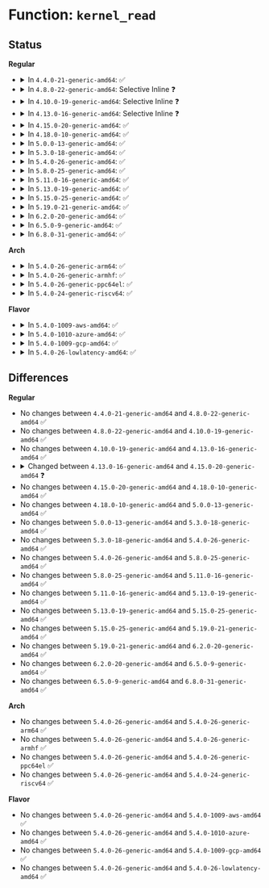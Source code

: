 # Function: <code>kernel_read</code>

## Status
<b>Regular</b>
<ul>
<li>
<details>
<summary>In <code>4.4.0-21-generic-amd64</code>: ✅</summary>

```c
int kernel_read(struct file * file, loff_t offset, char * addr, long unsigned int count)
```

```json
{
  "name": "kernel_read",
  "collision_type": "Unique Global",
  "inline_type": "No",
  "funcs": [
    {
      "addr": 18446744071581017696,
      "name": "kernel_read",
      "external": true,
      "loc": "fs/exec.c:829",
      "file": "fs/exec.c",
      "inline": "seen, unknown",
      "caller_inline": [],
      "caller_func": [
        "kernel/sysctl_binary.c:bin_intvec",
        "kernel/sysctl_binary.c:bin_ulongvec",
        "kernel/sysctl_binary.c:bin_dn_node_address",
        "kernel/kexec_file.c:copy_file_from_fd",
        "fs/binfmt_elf.c:load_elf_phdrs",
        "fs/binfmt_elf.c:load_elf_library",
        "fs/binfmt_elf.c:load_elf_library",
        "fs/binfmt_elf.c:load_elf_binary",
        "fs/binfmt_elf.c:load_elf_binary",
        "fs/compat_binfmt_elf.c:load_elf_phdrs",
        "fs/compat_binfmt_elf.c:load_elf_library",
        "fs/compat_binfmt_elf.c:load_elf_library",
        "fs/compat_binfmt_elf.c:load_elf_binary",
        "fs/compat_binfmt_elf.c:load_elf_binary",
        "fs/ecryptfs/read_write.c:ecryptfs_read_lower_page_segment",
        "drivers/base/firmware_class.c:_request_firmware"
      ]
    }
  ],
  "symbols": [
    {
      "addr": 18446744071581017696,
      "name": "kernel_read",
      "section": ".text",
      "bind": "STB_GLOBAL",
      "size": 116
    }
  ]
}
```
</details>
</li>
<li>
<details>
<summary>In <code>4.8.0-22-generic-amd64</code>: Selective Inline ❓</summary>

```c
int kernel_read(struct file * file, loff_t offset, char * addr, long unsigned int count)
```

```json
{
  "name": "kernel_read",
  "collision_type": "Unique Global",
  "inline_type": "Selective",
  "funcs": [
    {
      "addr": 18446744071581176128,
      "name": "kernel_read",
      "external": true,
      "loc": "fs/exec.c:869",
      "file": "fs/exec.c",
      "inline": "not declared, inlined",
      "caller_inline": [],
      "caller_func": [
        "kernel/sysctl_binary.c:bin_dn_node_address",
        "kernel/sysctl_binary.c:bin_ulongvec",
        "kernel/sysctl_binary.c:bin_intvec",
        "fs/binfmt_elf.c:load_elf_library",
        "fs/binfmt_elf.c:load_elf_library",
        "fs/binfmt_elf.c:load_elf_binary",
        "fs/binfmt_elf.c:load_elf_binary",
        "fs/binfmt_elf.c:load_elf_phdrs",
        "fs/compat_binfmt_elf.c:load_elf_library",
        "fs/compat_binfmt_elf.c:load_elf_library",
        "fs/compat_binfmt_elf.c:load_elf_binary",
        "fs/compat_binfmt_elf.c:load_elf_binary",
        "fs/compat_binfmt_elf.c:load_elf_phdrs",
        "fs/ecryptfs/read_write.c:ecryptfs_read_lower_page_segment",
        "security/keys/big_key.c:big_key_read"
      ]
    }
  ],
  "symbols": [
    {
      "addr": 18446744071581176128,
      "name": "kernel_read",
      "section": ".text",
      "bind": "STB_GLOBAL",
      "size": 116
    }
  ]
}
```
</details>
</li>
<li>
<details>
<summary>In <code>4.10.0-19-generic-amd64</code>: Selective Inline ❓</summary>

```c
int kernel_read(struct file * file, loff_t offset, char * addr, long unsigned int count)
```

```json
{
  "name": "kernel_read",
  "collision_type": "Unique Global",
  "inline_type": "Selective",
  "funcs": [
    {
      "addr": 18446744071581253104,
      "name": "kernel_read",
      "external": true,
      "loc": "fs/exec.c:874",
      "file": "fs/exec.c",
      "inline": "not declared, inlined",
      "caller_inline": [],
      "caller_func": [
        "kernel/sysctl_binary.c:bin_dn_node_address",
        "kernel/sysctl_binary.c:bin_ulongvec",
        "kernel/sysctl_binary.c:bin_intvec",
        "fs/binfmt_elf.c:load_elf_library",
        "fs/binfmt_elf.c:load_elf_library",
        "fs/binfmt_elf.c:load_elf_binary",
        "fs/binfmt_elf.c:load_elf_binary",
        "fs/binfmt_elf.c:load_elf_phdrs",
        "fs/compat_binfmt_elf.c:load_elf_library",
        "fs/compat_binfmt_elf.c:load_elf_library",
        "fs/compat_binfmt_elf.c:load_elf_binary",
        "fs/compat_binfmt_elf.c:load_elf_binary",
        "fs/compat_binfmt_elf.c:load_elf_phdrs",
        "fs/ecryptfs/read_write.c:ecryptfs_read_lower_page_segment",
        "security/keys/big_key.c:big_key_read"
      ]
    }
  ],
  "symbols": [
    {
      "addr": 18446744071581253104,
      "name": "kernel_read",
      "section": ".text",
      "bind": "STB_GLOBAL",
      "size": 116
    }
  ]
}
```
</details>
</li>
<li>
<details>
<summary>In <code>4.13.0-16-generic-amd64</code>: Selective Inline ❓</summary>

```c
int kernel_read(struct file * file, loff_t offset, char * addr, long unsigned int count)
```

```json
{
  "name": "kernel_read",
  "collision_type": "Unique Global",
  "inline_type": "Selective",
  "funcs": [
    {
      "addr": 18446744071581302544,
      "name": "kernel_read",
      "external": true,
      "loc": "fs/exec.c:900",
      "file": "fs/exec.c",
      "inline": "not declared, inlined",
      "caller_inline": [],
      "caller_func": [
        "kernel/sysctl_binary.c:bin_dn_node_address",
        "kernel/sysctl_binary.c:bin_ulongvec",
        "kernel/sysctl_binary.c:bin_intvec",
        "fs/binfmt_elf.c:load_elf_library",
        "fs/binfmt_elf.c:load_elf_library",
        "fs/binfmt_elf.c:load_elf_binary",
        "fs/binfmt_elf.c:load_elf_binary",
        "fs/binfmt_elf.c:load_elf_phdrs",
        "fs/compat_binfmt_elf.c:load_elf_library",
        "fs/compat_binfmt_elf.c:load_elf_library",
        "fs/compat_binfmt_elf.c:load_elf_binary",
        "fs/compat_binfmt_elf.c:load_elf_binary",
        "fs/compat_binfmt_elf.c:load_elf_phdrs",
        "fs/ecryptfs/read_write.c:ecryptfs_read_lower_page_segment",
        "security/keys/big_key.c:big_key_read"
      ]
    }
  ],
  "symbols": [
    {
      "addr": 18446744071581302544,
      "name": "kernel_read",
      "section": ".text",
      "bind": "STB_GLOBAL",
      "size": 116
    }
  ]
}
```
</details>
</li>
<li>
<details>
<summary>In <code>4.15.0-20-generic-amd64</code>: ✅</summary>

```c
ssize_t kernel_read(struct file * file, void * buf, size_t count, loff_t * pos)
```

```json
{
  "name": "kernel_read",
  "collision_type": "Unique Global",
  "inline_type": "No",
  "funcs": [
    {
      "addr": 18446744071581416800,
      "name": "kernel_read",
      "external": true,
      "loc": "fs/read_write.c:418",
      "file": "fs/read_write.c",
      "inline": "seen, unknown",
      "caller_inline": [],
      "caller_func": [
        "kernel/sysctl_binary.c:bin_dn_node_address",
        "kernel/sysctl_binary.c:bin_ulongvec",
        "kernel/sysctl_binary.c:bin_intvec",
        "fs/exec.c:prepare_binprm",
        "fs/binfmt_elf.c:load_elf_library",
        "fs/binfmt_elf.c:load_elf_library",
        "fs/binfmt_elf.c:load_elf_binary",
        "fs/binfmt_elf.c:load_elf_binary",
        "fs/binfmt_elf.c:load_elf_phdrs",
        "fs/compat_binfmt_elf.c:load_elf_library",
        "fs/compat_binfmt_elf.c:load_elf_library",
        "fs/compat_binfmt_elf.c:load_elf_binary",
        "fs/compat_binfmt_elf.c:load_elf_binary",
        "fs/ecryptfs/read_write.c:ecryptfs_read_lower_page_segment",
        "security/keys/big_key.c:big_key_read"
      ]
    }
  ],
  "symbols": [
    {
      "addr": 18446744071581416800,
      "name": "kernel_read",
      "section": ".text",
      "bind": "STB_GLOBAL",
      "size": 66
    }
  ]
}
```
</details>
</li>
<li>
<details>
<summary>In <code>4.18.0-10-generic-amd64</code>: ✅</summary>

```c
ssize_t kernel_read(struct file * file, void * buf, size_t count, loff_t * pos)
```

```json
{
  "name": "kernel_read",
  "collision_type": "Unique Global",
  "inline_type": "No",
  "funcs": [
    {
      "addr": 18446744071581575856,
      "name": "kernel_read",
      "external": true,
      "loc": "fs/read_write.c:423",
      "file": "fs/read_write.c",
      "inline": "seen, unknown",
      "caller_inline": [],
      "caller_func": [
        "fs/exec.c:prepare_binprm",
        "fs/binfmt_elf.c:load_elf_library",
        "fs/binfmt_elf.c:load_elf_library",
        "fs/binfmt_elf.c:load_elf_binary",
        "fs/binfmt_elf.c:load_elf_binary",
        "fs/binfmt_elf.c:load_elf_phdrs",
        "fs/compat_binfmt_elf.c:load_elf_library",
        "fs/compat_binfmt_elf.c:load_elf_library",
        "fs/compat_binfmt_elf.c:load_elf_binary",
        "fs/compat_binfmt_elf.c:load_elf_binary",
        "fs/compat_binfmt_elf.c:load_elf_phdrs",
        "fs/ecryptfs/read_write.c:ecryptfs_read_lower_page_segment",
        "security/keys/big_key.c:big_key_read"
      ]
    }
  ],
  "symbols": [
    {
      "addr": 18446744071581575856,
      "name": "kernel_read",
      "section": ".text",
      "bind": "STB_GLOBAL",
      "size": 66
    }
  ]
}
```
</details>
</li>
<li>
<details>
<summary>In <code>5.0.0-13-generic-amd64</code>: ✅</summary>

```c
ssize_t kernel_read(struct file * file, void * buf, size_t count, loff_t * pos)
```

```json
{
  "name": "kernel_read",
  "collision_type": "Unique Global",
  "inline_type": "No",
  "funcs": [
    {
      "addr": 18446744071581661616,
      "name": "kernel_read",
      "external": true,
      "loc": "fs/read_write.c:423",
      "file": "fs/read_write.c",
      "inline": "seen, unknown",
      "caller_inline": [],
      "caller_func": [
        "fs/exec.c:prepare_binprm",
        "fs/exec.c:kernel_read_file",
        "fs/binfmt_elf.c:load_elf_library",
        "fs/binfmt_elf.c:load_elf_library",
        "fs/binfmt_elf.c:load_elf_binary",
        "fs/binfmt_elf.c:load_elf_binary",
        "fs/binfmt_elf.c:load_elf_phdrs",
        "fs/compat_binfmt_elf.c:load_elf_library",
        "fs/compat_binfmt_elf.c:load_elf_library",
        "fs/compat_binfmt_elf.c:load_elf_binary",
        "fs/compat_binfmt_elf.c:load_elf_binary",
        "fs/compat_binfmt_elf.c:load_elf_phdrs",
        "fs/ecryptfs/read_write.c:ecryptfs_read_lower_page_segment",
        "security/keys/big_key.c:big_key_read"
      ]
    }
  ],
  "symbols": [
    {
      "addr": 18446744071581661616,
      "name": "kernel_read",
      "section": ".text",
      "bind": "STB_GLOBAL",
      "size": 66
    }
  ]
}
```
</details>
</li>
<li>
<details>
<summary>In <code>5.3.0-18-generic-amd64</code>: ✅</summary>

```c
ssize_t kernel_read(struct file * file, void * buf, size_t count, loff_t * pos)
```

```json
{
  "name": "kernel_read",
  "collision_type": "Unique Global",
  "inline_type": "No",
  "funcs": [
    {
      "addr": 18446744071581779504,
      "name": "kernel_read",
      "external": true,
      "loc": "fs/read_write.c:432",
      "file": "fs/read_write.c",
      "inline": "seen, unknown",
      "caller_inline": [],
      "caller_func": [
        "fs/exec.c:prepare_binprm",
        "fs/exec.c:kernel_read_file",
        "fs/binfmt_elf.c:load_elf_library",
        "fs/binfmt_elf.c:load_elf_library",
        "fs/binfmt_elf.c:load_elf_binary",
        "fs/binfmt_elf.c:load_elf_binary",
        "fs/binfmt_elf.c:load_elf_phdrs",
        "fs/compat_binfmt_elf.c:load_elf_library",
        "fs/compat_binfmt_elf.c:load_elf_library",
        "fs/compat_binfmt_elf.c:load_elf_binary",
        "fs/compat_binfmt_elf.c:load_elf_binary",
        "fs/compat_binfmt_elf.c:load_elf_phdrs",
        "fs/ecryptfs/read_write.c:ecryptfs_read_lower_page_segment",
        "security/keys/big_key.c:big_key_read"
      ]
    }
  ],
  "symbols": [
    {
      "addr": 18446744071581779504,
      "name": "kernel_read",
      "section": ".text",
      "bind": "STB_GLOBAL",
      "size": 66
    }
  ]
}
```
</details>
</li>
<li>
<details>
<summary>In <code>5.4.0-26-generic-amd64</code>: ✅</summary>

```c
ssize_t kernel_read(struct file * file, void * buf, size_t count, loff_t * pos)
```

```json
{
  "name": "kernel_read",
  "collision_type": "Unique Global",
  "inline_type": "No",
  "funcs": [
    {
      "addr": 18446744071581851728,
      "name": "kernel_read",
      "external": true,
      "loc": "fs/read_write.c:432",
      "file": "fs/read_write.c",
      "inline": "seen, unknown",
      "caller_inline": [],
      "caller_func": [
        "fs/exec.c:prepare_binprm",
        "fs/exec.c:kernel_read_file",
        "fs/binfmt_elf.c:load_elf_library",
        "fs/binfmt_elf.c:load_elf_library",
        "fs/binfmt_elf.c:load_elf_binary",
        "fs/binfmt_elf.c:load_elf_binary",
        "fs/binfmt_elf.c:load_elf_phdrs",
        "fs/compat_binfmt_elf.c:load_elf_library",
        "fs/compat_binfmt_elf.c:load_elf_library",
        "fs/compat_binfmt_elf.c:load_elf_binary",
        "fs/compat_binfmt_elf.c:load_elf_binary",
        "fs/compat_binfmt_elf.c:load_elf_phdrs",
        "fs/ecryptfs/read_write.c:ecryptfs_read_lower_page_segment",
        "security/keys/big_key.c:big_key_read"
      ]
    }
  ],
  "symbols": [
    {
      "addr": 18446744071581851728,
      "name": "kernel_read",
      "section": ".text",
      "bind": "STB_GLOBAL",
      "size": 66
    }
  ]
}
```
</details>
</li>
<li>
<details>
<summary>In <code>5.8.0-25-generic-amd64</code>: ✅</summary>

```c
ssize_t kernel_read(struct file * file, void * buf, size_t count, loff_t * pos)
```

```json
{
  "name": "kernel_read",
  "collision_type": "Unique Global",
  "inline_type": "No",
  "funcs": [
    {
      "addr": 18446744071582076464,
      "name": "kernel_read",
      "external": true,
      "loc": "fs/read_write.c:450",
      "file": "fs/read_write.c",
      "inline": "seen, unknown",
      "caller_inline": [],
      "caller_func": [
        "fs/exec.c:search_binary_handler",
        "fs/binfmt_elf.c:load_elf_library",
        "fs/binfmt_elf.c:load_elf_library",
        "fs/binfmt_elf.c:load_elf_binary",
        "fs/binfmt_elf.c:load_elf_binary",
        "fs/binfmt_elf.c:load_elf_phdrs",
        "fs/compat_binfmt_elf.c:load_elf_library",
        "fs/compat_binfmt_elf.c:load_elf_library",
        "fs/compat_binfmt_elf.c:load_elf_binary",
        "fs/compat_binfmt_elf.c:load_elf_binary",
        "fs/compat_binfmt_elf.c:load_elf_phdrs",
        "fs/ecryptfs/read_write.c:ecryptfs_read_lower_page_segment"
      ]
    }
  ],
  "symbols": [
    {
      "addr": 18446744071582076464,
      "name": "kernel_read",
      "section": ".text",
      "bind": "STB_GLOBAL",
      "size": 79
    }
  ]
}
```
</details>
</li>
<li>
<details>
<summary>In <code>5.11.0-16-generic-amd64</code>: ✅</summary>

```c
ssize_t kernel_read(struct file * file, void * buf, size_t count, loff_t * pos)
```

```json
{
  "name": "kernel_read",
  "collision_type": "Unique Global",
  "inline_type": "No",
  "funcs": [
    {
      "addr": 18446744071582122416,
      "name": "kernel_read",
      "external": true,
      "loc": "fs/read_write.c:465",
      "file": "fs/read_write.c",
      "inline": "seen, unknown",
      "caller_inline": [],
      "caller_func": [
        "fs/exec.c:search_binary_handler",
        "fs/kernel_read_file.c:kernel_read_file",
        "fs/binfmt_elf.c:load_elf_library",
        "fs/binfmt_elf.c:load_elf_library",
        "fs/binfmt_elf.c:load_elf_binary",
        "fs/binfmt_elf.c:load_elf_binary",
        "fs/binfmt_elf.c:load_elf_phdrs",
        "fs/compat_binfmt_elf.c:load_elf_library",
        "fs/compat_binfmt_elf.c:load_elf_library",
        "fs/compat_binfmt_elf.c:load_elf_binary",
        "fs/compat_binfmt_elf.c:load_elf_binary",
        "fs/compat_binfmt_elf.c:load_elf_phdrs",
        "fs/ecryptfs/read_write.c:ecryptfs_read_lower_page_segment"
      ]
    }
  ],
  "symbols": [
    {
      "addr": 18446744071582122416,
      "name": "kernel_read",
      "section": ".text",
      "bind": "STB_GLOBAL",
      "size": 79
    }
  ]
}
```
</details>
</li>
<li>
<details>
<summary>In <code>5.13.0-19-generic-amd64</code>: ✅</summary>

```c
ssize_t kernel_read(struct file * file, void * buf, size_t count, loff_t * pos)
```

```json
{
  "name": "kernel_read",
  "collision_type": "Unique Global",
  "inline_type": "No",
  "funcs": [
    {
      "addr": 18446744071582145456,
      "name": "kernel_read",
      "external": true,
      "loc": "fs/read_write.c:465",
      "file": "fs/read_write.c",
      "inline": "seen, unknown",
      "caller_inline": [],
      "caller_func": [
        "fs/exec.c:search_binary_handler",
        "fs/kernel_read_file.c:kernel_read_file",
        "fs/binfmt_elf.c:load_elf_library",
        "fs/binfmt_elf.c:load_elf_library",
        "fs/binfmt_elf.c:load_elf_binary",
        "fs/binfmt_elf.c:load_elf_binary",
        "fs/binfmt_elf.c:load_elf_phdrs",
        "fs/compat_binfmt_elf.c:load_elf_library",
        "fs/compat_binfmt_elf.c:load_elf_library",
        "fs/compat_binfmt_elf.c:load_elf_binary",
        "fs/compat_binfmt_elf.c:load_elf_binary",
        "fs/compat_binfmt_elf.c:load_elf_phdrs",
        "fs/ecryptfs/read_write.c:ecryptfs_read_lower_page_segment"
      ]
    }
  ],
  "symbols": [
    {
      "addr": 18446744071582145456,
      "name": "kernel_read",
      "section": ".text",
      "bind": "STB_GLOBAL",
      "size": 145
    }
  ]
}
```
</details>
</li>
<li>
<details>
<summary>In <code>5.15.0-25-generic-amd64</code>: ✅</summary>

```c
ssize_t kernel_read(struct file * file, void * buf, size_t count, loff_t * pos)
```

```json
{
  "name": "kernel_read",
  "collision_type": "Unique Global",
  "inline_type": "No",
  "funcs": [
    {
      "addr": 18446744071582464048,
      "name": "kernel_read",
      "external": true,
      "loc": "fs/read_write.c:454",
      "file": "fs/read_write.c",
      "inline": "seen, unknown",
      "caller_inline": [],
      "caller_func": [
        "fs/exec.c:search_binary_handler",
        "fs/kernel_read_file.c:kernel_read_file",
        "fs/binfmt_elf.c:load_elf_library",
        "fs/binfmt_elf.c:load_elf_library",
        "fs/binfmt_elf.c:load_elf_binary",
        "fs/binfmt_elf.c:load_elf_binary",
        "fs/binfmt_elf.c:load_elf_phdrs",
        "fs/compat_binfmt_elf.c:load_elf_library",
        "fs/compat_binfmt_elf.c:load_elf_library",
        "fs/compat_binfmt_elf.c:load_elf_binary",
        "fs/compat_binfmt_elf.c:load_elf_binary",
        "fs/compat_binfmt_elf.c:load_elf_phdrs",
        "fs/ecryptfs/read_write.c:ecryptfs_read_lower_page_segment"
      ]
    }
  ],
  "symbols": [
    {
      "addr": 18446744071582464048,
      "name": "kernel_read",
      "section": ".text",
      "bind": "STB_GLOBAL",
      "size": 145
    }
  ]
}
```
</details>
</li>
<li>
<details>
<summary>In <code>5.19.0-21-generic-amd64</code>: ✅</summary>

```c
ssize_t kernel_read(struct file * file, void * buf, size_t count, loff_t * pos)
```

```json
{
  "name": "kernel_read",
  "collision_type": "Unique Global",
  "inline_type": "No",
  "funcs": [
    {
      "addr": 18446744071582981648,
      "name": "kernel_read",
      "external": true,
      "loc": "fs/read_write.c:451",
      "file": "fs/read_write.c",
      "inline": "seen, unknown",
      "caller_inline": [],
      "caller_func": [
        "fs/exec.c:search_binary_handler",
        "fs/kernel_read_file.c:kernel_read_file",
        "fs/binfmt_elf.c:load_elf_library",
        "fs/binfmt_elf.c:load_elf_library",
        "fs/binfmt_elf.c:load_elf_binary",
        "fs/binfmt_elf.c:load_elf_binary",
        "fs/binfmt_elf.c:load_elf_phdrs",
        "fs/compat_binfmt_elf.c:load_elf_library",
        "fs/compat_binfmt_elf.c:load_elf_library",
        "fs/compat_binfmt_elf.c:load_elf_binary",
        "fs/compat_binfmt_elf.c:load_elf_binary",
        "fs/compat_binfmt_elf.c:load_elf_phdrs",
        "fs/ecryptfs/read_write.c:ecryptfs_read_lower_page_segment"
      ]
    }
  ],
  "symbols": [
    {
      "addr": 18446744071582981648,
      "name": "kernel_read",
      "section": ".text",
      "bind": "STB_GLOBAL",
      "size": 167
    }
  ]
}
```
</details>
</li>
<li>
<details>
<summary>In <code>6.2.0-20-generic-amd64</code>: ✅</summary>

```c
ssize_t kernel_read(struct file * file, void * buf, size_t count, loff_t * pos)
```

```json
{
  "name": "kernel_read",
  "collision_type": "Unique Global",
  "inline_type": "No",
  "funcs": [
    {
      "addr": 18446744071583539568,
      "name": "kernel_read",
      "external": true,
      "loc": "fs/read_write.c:439",
      "file": "fs/read_write.c",
      "inline": "seen, unknown",
      "caller_inline": [],
      "caller_func": [
        "fs/exec.c:search_binary_handler",
        "fs/kernel_read_file.c:kernel_read_file",
        "fs/binfmt_elf.c:load_elf_library",
        "fs/binfmt_elf.c:load_elf_library",
        "fs/binfmt_elf.c:load_elf_binary",
        "fs/binfmt_elf.c:load_elf_binary",
        "fs/binfmt_elf.c:load_elf_phdrs",
        "fs/compat_binfmt_elf.c:load_elf_library",
        "fs/compat_binfmt_elf.c:load_elf_library",
        "fs/compat_binfmt_elf.c:load_elf_binary",
        "fs/compat_binfmt_elf.c:load_elf_binary",
        "fs/compat_binfmt_elf.c:load_elf_phdrs",
        "fs/ecryptfs/read_write.c:ecryptfs_read_lower_page_segment"
      ]
    }
  ],
  "symbols": [
    {
      "addr": 18446744071583539568,
      "name": "kernel_read",
      "section": ".text",
      "bind": "STB_GLOBAL",
      "size": 167
    }
  ]
}
```
</details>
</li>
<li>
<details>
<summary>In <code>6.5.0-9-generic-amd64</code>: ✅</summary>

```c
ssize_t kernel_read(struct file * file, void * buf, size_t count, loff_t * pos)
```

```json
{
  "name": "kernel_read",
  "collision_type": "Unique Global",
  "inline_type": "No",
  "funcs": [
    {
      "addr": 18446744071583755376,
      "name": "kernel_read",
      "external": true,
      "loc": "fs/read_write.c:439",
      "file": "fs/read_write.c",
      "inline": "seen, unknown",
      "caller_inline": [],
      "caller_func": [
        "fs/exec.c:search_binary_handler",
        "fs/kernel_read_file.c:kernel_read_file",
        "fs/binfmt_elf.c:load_elf_library",
        "fs/binfmt_elf.c:load_elf_library",
        "fs/binfmt_elf.c:load_elf_binary",
        "fs/binfmt_elf.c:load_elf_binary",
        "fs/binfmt_elf.c:load_elf_phdrs",
        "fs/compat_binfmt_elf.c:load_elf_library",
        "fs/compat_binfmt_elf.c:load_elf_library",
        "fs/compat_binfmt_elf.c:load_elf_binary",
        "fs/compat_binfmt_elf.c:load_elf_binary",
        "fs/compat_binfmt_elf.c:load_elf_phdrs",
        "fs/ecryptfs/read_write.c:ecryptfs_read_lower_page_segment"
      ]
    }
  ],
  "symbols": [
    {
      "addr": 18446744071583755376,
      "name": "kernel_read",
      "section": ".text",
      "bind": "STB_GLOBAL",
      "size": 167
    }
  ]
}
```
</details>
</li>
<li>
<details>
<summary>In <code>6.8.0-31-generic-amd64</code>: ✅</summary>

```c
ssize_t kernel_read(struct file * file, void * buf, size_t count, loff_t * pos)
```

```json
{
  "name": "kernel_read",
  "collision_type": "Unique Global",
  "inline_type": "No",
  "funcs": [
    {
      "addr": 18446744071583957968,
      "name": "kernel_read",
      "external": true,
      "loc": "fs/read_write.c:445",
      "file": "fs/read_write.c",
      "inline": "seen, unknown",
      "caller_inline": [],
      "caller_func": [
        "fs/exec.c:search_binary_handler",
        "fs/kernel_read_file.c:kernel_read_file",
        "fs/binfmt_elf.c:load_elf_library",
        "fs/binfmt_elf.c:load_elf_library",
        "fs/binfmt_elf.c:load_elf_binary",
        "fs/binfmt_elf.c:load_elf_binary",
        "fs/binfmt_elf.c:load_elf_phdrs",
        "fs/compat_binfmt_elf.c:load_elf_library",
        "fs/compat_binfmt_elf.c:load_elf_library",
        "fs/compat_binfmt_elf.c:load_elf_binary",
        "fs/compat_binfmt_elf.c:load_elf_binary",
        "fs/compat_binfmt_elf.c:load_elf_phdrs",
        "fs/ecryptfs/read_write.c:ecryptfs_read_lower_page_segment"
      ]
    }
  ],
  "symbols": [
    {
      "addr": 18446744071583957968,
      "name": "kernel_read",
      "section": ".text",
      "bind": "STB_GLOBAL",
      "size": 89
    }
  ]
}
```
</details>
</li>
</ul>
<b>Arch</b>
<ul>
<li>
<details>
<summary>In <code>5.4.0-26-generic-arm64</code>: ✅</summary>

```c
ssize_t kernel_read(struct file * file, void * buf, size_t count, loff_t * pos)
```

```json
{
  "name": "kernel_read",
  "collision_type": "Unique Global",
  "inline_type": "No",
  "funcs": [
    {
      "addr": 18446603336493318720,
      "name": "kernel_read",
      "external": true,
      "loc": "fs/read_write.c:432",
      "file": "fs/read_write.c",
      "inline": "seen, unknown",
      "caller_inline": [],
      "caller_func": [
        "fs/exec.c:prepare_binprm",
        "fs/exec.c:kernel_read_file",
        "fs/binfmt_elf.c:load_elf_library",
        "fs/binfmt_elf.c:load_elf_library",
        "fs/binfmt_elf.c:load_elf_binary",
        "fs/binfmt_elf.c:load_elf_binary",
        "fs/binfmt_elf.c:load_elf_phdrs",
        "fs/compat_binfmt_elf.c:load_elf_library",
        "fs/compat_binfmt_elf.c:load_elf_library",
        "fs/compat_binfmt_elf.c:load_elf_binary",
        "fs/compat_binfmt_elf.c:load_elf_binary",
        "fs/compat_binfmt_elf.c:load_elf_phdrs",
        "fs/ecryptfs/read_write.c:ecryptfs_read_lower_page_segment",
        "security/keys/big_key.c:big_key_read"
      ]
    }
  ],
  "symbols": [
    {
      "addr": 18446603336493318720,
      "name": "kernel_read",
      "section": ".text",
      "bind": "STB_GLOBAL",
      "size": 216
    }
  ]
}
```
</details>
</li>
<li>
<details>
<summary>In <code>5.4.0-26-generic-armhf</code>: ✅</summary>

```c
ssize_t kernel_read(struct file * file, void * buf, size_t count, loff_t * pos)
```

```json
{
  "name": "kernel_read",
  "collision_type": "Unique Global",
  "inline_type": "No",
  "funcs": [
    {
      "addr": 3226914984,
      "name": "kernel_read",
      "external": true,
      "loc": "fs/read_write.c:432",
      "file": "fs/read_write.c",
      "inline": "seen, unknown",
      "caller_inline": [],
      "caller_func": [
        "fs/exec.c:prepare_binprm",
        "fs/exec.c:kernel_read_file",
        "fs/binfmt_elf.c:load_elf_library",
        "fs/binfmt_elf.c:load_elf_library",
        "fs/binfmt_elf.c:load_elf_binary",
        "fs/binfmt_elf.c:load_elf_binary",
        "fs/binfmt_elf.c:load_elf_phdrs",
        "fs/binfmt_elf_fdpic.c:load_elf_fdpic_binary",
        "fs/binfmt_elf_fdpic.c:load_elf_fdpic_binary",
        "fs/binfmt_elf_fdpic.c:elf_fdpic_fetch_phdrs",
        "fs/binfmt_flat.c:load_flat_shared_library",
        "fs/ecryptfs/read_write.c:ecryptfs_read_lower_page_segment",
        "security/keys/big_key.c:big_key_read"
      ]
    }
  ],
  "symbols": [
    {
      "addr": 3226914984,
      "name": "kernel_read",
      "section": ".text",
      "bind": "STB_GLOBAL",
      "size": 84
    }
  ]
}
```
</details>
</li>
<li>
<details>
<summary>In <code>5.4.0-26-generic-ppc64el</code>: ✅</summary>

```c
ssize_t kernel_read(struct file * file, void * buf, size_t count, loff_t * pos)
```

```json
{
  "name": "kernel_read",
  "collision_type": "Unique Global",
  "inline_type": "No",
  "funcs": [
    {
      "addr": 13835058055286858496,
      "name": "kernel_read",
      "external": true,
      "loc": "fs/read_write.c:432",
      "file": "fs/read_write.c",
      "inline": "seen, unknown",
      "caller_inline": [],
      "caller_func": [
        "fs/exec.c:prepare_binprm",
        "fs/exec.c:kernel_read_file",
        "fs/binfmt_elf.c:load_elf_library",
        "fs/binfmt_elf.c:load_elf_library",
        "fs/binfmt_elf.c:load_elf_binary",
        "fs/binfmt_elf.c:load_elf_binary",
        "fs/binfmt_elf.c:load_elf_phdrs",
        "fs/compat_binfmt_elf.c:load_elf_library",
        "fs/compat_binfmt_elf.c:load_elf_library",
        "fs/compat_binfmt_elf.c:load_elf_binary",
        "fs/compat_binfmt_elf.c:load_elf_binary",
        "fs/compat_binfmt_elf.c:load_elf_phdrs",
        "fs/ecryptfs/read_write.c:ecryptfs_read_lower_page_segment",
        "security/keys/big_key.c:big_key_read"
      ]
    }
  ],
  "symbols": [
    {
      "addr": 13835058055286858496,
      "name": "kernel_read",
      "section": ".text",
      "bind": "STB_GLOBAL",
      "size": 140
    }
  ]
}
```
</details>
</li>
<li>
<details>
<summary>In <code>5.4.0-24-generic-riscv64</code>: ✅</summary>

```c
ssize_t kernel_read(struct file * file, void * buf, size_t count, loff_t * pos)
```

```json
{
  "name": "kernel_read",
  "collision_type": "Unique Global",
  "inline_type": "No",
  "funcs": [
    {
      "addr": 18446743936273052674,
      "name": "kernel_read",
      "external": true,
      "loc": "fs/read_write.c:432",
      "file": "fs/read_write.c",
      "inline": "seen, unknown",
      "caller_inline": [],
      "caller_func": [
        "fs/exec.c:prepare_binprm",
        "fs/binfmt_elf.c:load_elf_library",
        "fs/binfmt_elf.c:load_elf_library",
        "fs/binfmt_elf.c:load_elf_binary",
        "fs/binfmt_elf.c:load_elf_binary",
        "fs/binfmt_elf.c:load_elf_phdrs",
        "fs/binfmt_flat.c:load_flat_shared_library",
        "fs/ecryptfs/read_write.c:ecryptfs_read_lower_page_segment",
        "security/keys/big_key.c:big_key_read"
      ]
    }
  ],
  "symbols": [
    {
      "addr": 18446743936273052674,
      "name": "kernel_read",
      "section": ".text",
      "bind": "STB_GLOBAL",
      "size": 84
    }
  ]
}
```
</details>
</li>
</ul>
<b>Flavor</b>
<ul>
<li>
<details>
<summary>In <code>5.4.0-1009-aws-amd64</code>: ✅</summary>

```c
ssize_t kernel_read(struct file * file, void * buf, size_t count, loff_t * pos)
```

```json
{
  "name": "kernel_read",
  "collision_type": "Unique Global",
  "inline_type": "No",
  "funcs": [
    {
      "addr": 18446744071581820464,
      "name": "kernel_read",
      "external": true,
      "loc": "fs/read_write.c:432",
      "file": "fs/read_write.c",
      "inline": "seen, unknown",
      "caller_inline": [],
      "caller_func": [
        "kernel/sysctl_binary.c:bin_dn_node_address",
        "kernel/sysctl_binary.c:bin_ulongvec",
        "kernel/sysctl_binary.c:bin_intvec",
        "fs/exec.c:prepare_binprm",
        "fs/exec.c:kernel_read_file",
        "fs/binfmt_elf.c:load_elf_library",
        "fs/binfmt_elf.c:load_elf_library",
        "fs/binfmt_elf.c:load_elf_binary",
        "fs/binfmt_elf.c:load_elf_binary",
        "fs/binfmt_elf.c:load_elf_phdrs",
        "fs/compat_binfmt_elf.c:load_elf_library",
        "fs/compat_binfmt_elf.c:load_elf_library",
        "fs/compat_binfmt_elf.c:load_elf_binary",
        "fs/compat_binfmt_elf.c:load_elf_binary",
        "fs/compat_binfmt_elf.c:load_elf_phdrs",
        "fs/ecryptfs/read_write.c:ecryptfs_read_lower_page_segment",
        "security/keys/big_key.c:big_key_read"
      ]
    }
  ],
  "symbols": [
    {
      "addr": 18446744071581820464,
      "name": "kernel_read",
      "section": ".text",
      "bind": "STB_GLOBAL",
      "size": 66
    }
  ]
}
```
</details>
</li>
<li>
<details>
<summary>In <code>5.4.0-1010-azure-amd64</code>: ✅</summary>

```c
ssize_t kernel_read(struct file * file, void * buf, size_t count, loff_t * pos)
```

```json
{
  "name": "kernel_read",
  "collision_type": "Unique Global",
  "inline_type": "No",
  "funcs": [
    {
      "addr": 18446744071581758128,
      "name": "kernel_read",
      "external": true,
      "loc": "fs/read_write.c:432",
      "file": "fs/read_write.c",
      "inline": "seen, unknown",
      "caller_inline": [],
      "caller_func": [
        "kernel/sysctl_binary.c:bin_dn_node_address",
        "kernel/sysctl_binary.c:bin_ulongvec",
        "kernel/sysctl_binary.c:bin_intvec",
        "fs/exec.c:prepare_binprm",
        "fs/exec.c:kernel_read_file",
        "fs/binfmt_elf.c:load_elf_library",
        "fs/binfmt_elf.c:load_elf_library",
        "fs/binfmt_elf.c:load_elf_binary",
        "fs/binfmt_elf.c:load_elf_binary",
        "fs/binfmt_elf.c:load_elf_phdrs",
        "fs/compat_binfmt_elf.c:load_elf_library",
        "fs/compat_binfmt_elf.c:load_elf_library",
        "fs/compat_binfmt_elf.c:load_elf_binary",
        "fs/compat_binfmt_elf.c:load_elf_binary",
        "fs/compat_binfmt_elf.c:load_elf_phdrs",
        "fs/ecryptfs/read_write.c:ecryptfs_read_lower_page_segment",
        "security/keys/big_key.c:big_key_read"
      ]
    }
  ],
  "symbols": [
    {
      "addr": 18446744071581758128,
      "name": "kernel_read",
      "section": ".text",
      "bind": "STB_GLOBAL",
      "size": 66
    }
  ]
}
```
</details>
</li>
<li>
<details>
<summary>In <code>5.4.0-1009-gcp-amd64</code>: ✅</summary>

```c
ssize_t kernel_read(struct file * file, void * buf, size_t count, loff_t * pos)
```

```json
{
  "name": "kernel_read",
  "collision_type": "Unique Global",
  "inline_type": "No",
  "funcs": [
    {
      "addr": 18446744071581811776,
      "name": "kernel_read",
      "external": true,
      "loc": "fs/read_write.c:432",
      "file": "fs/read_write.c",
      "inline": "seen, unknown",
      "caller_inline": [],
      "caller_func": [
        "fs/exec.c:prepare_binprm",
        "fs/exec.c:kernel_read_file",
        "fs/binfmt_elf.c:load_elf_library",
        "fs/binfmt_elf.c:load_elf_library",
        "fs/binfmt_elf.c:load_elf_binary",
        "fs/binfmt_elf.c:load_elf_binary",
        "fs/binfmt_elf.c:load_elf_phdrs",
        "fs/compat_binfmt_elf.c:load_elf_library",
        "fs/compat_binfmt_elf.c:load_elf_library",
        "fs/compat_binfmt_elf.c:load_elf_binary",
        "fs/compat_binfmt_elf.c:load_elf_binary",
        "fs/compat_binfmt_elf.c:load_elf_phdrs",
        "fs/ecryptfs/read_write.c:ecryptfs_read_lower_page_segment",
        "security/keys/big_key.c:big_key_read"
      ]
    }
  ],
  "symbols": [
    {
      "addr": 18446744071581811776,
      "name": "kernel_read",
      "section": ".text",
      "bind": "STB_GLOBAL",
      "size": 66
    }
  ]
}
```
</details>
</li>
<li>
<details>
<summary>In <code>5.4.0-26-lowlatency-amd64</code>: ✅</summary>

```c
ssize_t kernel_read(struct file * file, void * buf, size_t count, loff_t * pos)
```

```json
{
  "name": "kernel_read",
  "collision_type": "Unique Global",
  "inline_type": "No",
  "funcs": [
    {
      "addr": 18446744071581880992,
      "name": "kernel_read",
      "external": true,
      "loc": "fs/read_write.c:432",
      "file": "fs/read_write.c",
      "inline": "seen, unknown",
      "caller_inline": [],
      "caller_func": [
        "fs/exec.c:prepare_binprm",
        "fs/exec.c:kernel_read_file",
        "fs/binfmt_elf.c:load_elf_library",
        "fs/binfmt_elf.c:load_elf_library",
        "fs/binfmt_elf.c:load_elf_binary",
        "fs/binfmt_elf.c:load_elf_binary",
        "fs/binfmt_elf.c:load_elf_phdrs",
        "fs/compat_binfmt_elf.c:load_elf_library",
        "fs/compat_binfmt_elf.c:load_elf_library",
        "fs/compat_binfmt_elf.c:load_elf_binary",
        "fs/compat_binfmt_elf.c:load_elf_binary",
        "fs/compat_binfmt_elf.c:load_elf_phdrs",
        "fs/ecryptfs/read_write.c:ecryptfs_read_lower_page_segment",
        "security/keys/big_key.c:big_key_read"
      ]
    }
  ],
  "symbols": [
    {
      "addr": 18446744071581880992,
      "name": "kernel_read",
      "section": ".text",
      "bind": "STB_GLOBAL",
      "size": 66
    }
  ]
}
```
</details>
</li>
</ul>

## Differences
<b>Regular</b>
<ul>
<li>
No changes between <code>4.4.0-21-generic-amd64</code> and <code>4.8.0-22-generic-amd64</code> ✅
</li>
<li>
No changes between <code>4.8.0-22-generic-amd64</code> and <code>4.10.0-19-generic-amd64</code> ✅
</li>
<li>
No changes between <code>4.10.0-19-generic-amd64</code> and <code>4.13.0-16-generic-amd64</code> ✅
</li>
<li>
<details>
<summary>Changed between <code>4.13.0-16-generic-amd64</code> and <code>4.15.0-20-generic-amd64</code> ❓</summary>
<ul>
<li>
<b>Param added. </b>
<code>void * buf</code>
</li>
<li>
<b>Param added. </b>
<code>loff_t * pos</code>
</li>
<li>
<b>Param removed. </b>
<code>loff_t offset</code>
</li>
<li>
<b>Param removed. </b>
<code>char * addr</code>
</li>
<li>
<b>Param reordered. </b>
<code>file, offset, addr, count</code> ➡️ <code>file, buf, count, pos</code>
</li>
<li>
<b>Param type changed. </b>
<code>long unsigned int count</code> ➡️ <code>size_t count</code>
</li>
<li>
<b>Return type changed. </b>
<code>int</code> ➡️ <code>ssize_t</code>
</li>
</ul>
</details>
</li>
<li>
No changes between <code>4.15.0-20-generic-amd64</code> and <code>4.18.0-10-generic-amd64</code> ✅
</li>
<li>
No changes between <code>4.18.0-10-generic-amd64</code> and <code>5.0.0-13-generic-amd64</code> ✅
</li>
<li>
No changes between <code>5.0.0-13-generic-amd64</code> and <code>5.3.0-18-generic-amd64</code> ✅
</li>
<li>
No changes between <code>5.3.0-18-generic-amd64</code> and <code>5.4.0-26-generic-amd64</code> ✅
</li>
<li>
No changes between <code>5.4.0-26-generic-amd64</code> and <code>5.8.0-25-generic-amd64</code> ✅
</li>
<li>
No changes between <code>5.8.0-25-generic-amd64</code> and <code>5.11.0-16-generic-amd64</code> ✅
</li>
<li>
No changes between <code>5.11.0-16-generic-amd64</code> and <code>5.13.0-19-generic-amd64</code> ✅
</li>
<li>
No changes between <code>5.13.0-19-generic-amd64</code> and <code>5.15.0-25-generic-amd64</code> ✅
</li>
<li>
No changes between <code>5.15.0-25-generic-amd64</code> and <code>5.19.0-21-generic-amd64</code> ✅
</li>
<li>
No changes between <code>5.19.0-21-generic-amd64</code> and <code>6.2.0-20-generic-amd64</code> ✅
</li>
<li>
No changes between <code>6.2.0-20-generic-amd64</code> and <code>6.5.0-9-generic-amd64</code> ✅
</li>
<li>
No changes between <code>6.5.0-9-generic-amd64</code> and <code>6.8.0-31-generic-amd64</code> ✅
</li>
</ul>
<b>Arch</b>
<ul>
<li>
No changes between <code>5.4.0-26-generic-amd64</code> and <code>5.4.0-26-generic-arm64</code> ✅
</li>
<li>
No changes between <code>5.4.0-26-generic-amd64</code> and <code>5.4.0-26-generic-armhf</code> ✅
</li>
<li>
No changes between <code>5.4.0-26-generic-amd64</code> and <code>5.4.0-26-generic-ppc64el</code> ✅
</li>
<li>
No changes between <code>5.4.0-26-generic-amd64</code> and <code>5.4.0-24-generic-riscv64</code> ✅
</li>
</ul>
<b>Flavor</b>
<ul>
<li>
No changes between <code>5.4.0-26-generic-amd64</code> and <code>5.4.0-1009-aws-amd64</code> ✅
</li>
<li>
No changes between <code>5.4.0-26-generic-amd64</code> and <code>5.4.0-1010-azure-amd64</code> ✅
</li>
<li>
No changes between <code>5.4.0-26-generic-amd64</code> and <code>5.4.0-1009-gcp-amd64</code> ✅
</li>
<li>
No changes between <code>5.4.0-26-generic-amd64</code> and <code>5.4.0-26-lowlatency-amd64</code> ✅
</li>
</ul>
